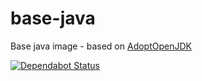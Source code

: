 base-java
=========

Base java image - based on [AdoptOpenJDK](https://adoptopenjdk.net)

[![Dependabot Status](https://api.dependabot.com/badges/status?host=github&repo=evryfs/base-java)](https://dependabot.com)
